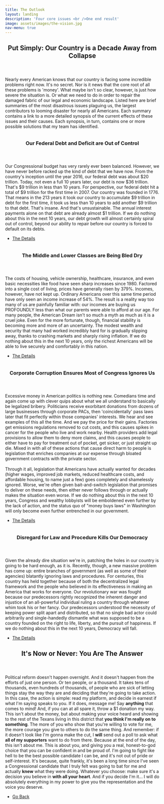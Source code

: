 ```yaml
---
title: The Outlook
layout: landing
description: 'Four core issues <br />One end result'
image: assets/images/the-vision.jpg
nav-menu: true
---
```


<!-- Main -->
<div id="main">

<!-- One -->
<section id="one">
	<div class="inner">
		<header class="major">
			<h2>Put Simply: Our Country is a Decade Away from Collapse</h2>
		</header>
		<p>Nearly every American knows that our country is facing some incredible problems right now. It's no secret. Nor is it news that the core root of all these problems is 'money'. What maybe isn't so clear, however, is just how severe the situation is. Or what we need to do in order to repair the damaged fabric of our legal and economic landscape. Listed here are brief summaries of the most disastrous issues plaguing us, the largest contributors to looming disaster for nearly all Americans. Each summary contains a link to a more detailed synopsis of the current effects of these issues and their causes. Each synopsis, in turn, contains one or more possible solutions that my team has identified.</p>
	</div>
</section>

<!-- Two -->
<section id="two" class="spotlights">
		<section>
		<a href="about-me.html" class="image">
			<img src="{% link assets/images/cash-exchange.jpg %}" alt="" data-position="center center" />
		</a>
		<div class="content">
			<div class="inner">
				<header class="major">
					<h3>Our Federal Debt and Deficit are Out of Control</h3>
				</header>
				<p>Our Congressional budget has very rarely ever been balanced. However, we have never before racked up the kind of debt that we have now. From the country's inception until the year 2016, our federal debt was about $20 trillion. Today, not even a full 10 years later, our debt is now $36 trillion. That's $9 trillion in less than 10 years. For perspective, our federal debt hit a total of $9 trillion for the first time in 2007. Our country was founded in 1776. That means in the 213 years it took our country to accumulate $9 trillion in debt for the first time, it took us less than 10 years to add another $9 trillion to that debt. That's insane. And that's unsustainable. The annual interest payments alone on that debt are already almost $1 trillion. If we do nothing about this in the next 10 years, our debt growth will almost certainly spiral out of control, beyond our ability to repair before our country is forced to default on its debts.</p>
				<ul class="actions">
					<li><a href="federal-deficit.html" class="button">The Details</a></li>
				</ul>
			</div>
		</div>
	</section>
	<section>
		<a href="about-me.html" class="image">
			<img src="{% link assets/images/strained-workers.jpeg %}" alt="" data-position="center center" />
		</a>
		<div class="content">
			<div class="inner">
				<header class="major">
					<h3>The Middle and Lower Classes are Being Bled Dry</h3>
				</header>
				<p>The costs of housing, vehicle ownership, healthcare, insurance, and even basic necessities like food have seen sharp increases since 1980. Factored into a single cost of living, prices have generally risen by 379%. Incomes, however, have not kept up. Ordinary Americans over this same time period have only seen an income increase of 54%. The result is a reality way too many of us are painfully familiar with: our incomes are buying us PROFOUNDLY less than what our parents were able to afford at our age. For many people, the American Dream isn't so much a myth as much as it is a cruel joke. Even for the more fortunate, though, financial stability is becoming more and more of an uncertainty. The modest wealth and security that many had worked incredibly hard for is gradually slipping away, thanks to crashing markets and sharply rising inflation. If we do nothing about this in the next 10 years, only the richest Americans will be able to live securely and comfortably in this nation.</p>
				<ul class="actions">
					<li><a href="class-decay.html" class="button">The Details</a></li>
				</ul>
			</div>
		</div>
	</section>
	<section>
		<a href="about-me.html" class="image">
			<img src="{% link assets/images/under-table.jpg %}" alt="" data-position="top center" />
		</a>
		<div class="content">
			<div class="inner">
				<header class="major">
					<h3>Corporate Corruption Ensures Most of Congress Ignores Us</h3>
				</header>
				<p>Excessive money in American politics is nothing new. Comedians time and again come up with clever quips about what we all understand to basically be legalized bribery. Politicians receive exorbitant donations from dozens of large businesses through corporate PACs, then 'coincidentally' pass laws later that fit perfectly within those companies' interests. We hear and see examples of this all the time. And we pay the price for their gains. Factories get emissions regulations removed to cut costs, and this causes spikes in cancer for the people who live and work nearby. Health providers add legal provisions to allow them to deny more claims, and this causes people to either have to pay for treatment out of pocket, get sicker, or just straight up die. Mixed in with all of these actions that cause direct harm to people is legislation that enriches companies at our expense through bloated government contracts with the private sector. <br /><br />
					Through it all, legislation that Americans have actually wanted for decades (higher wages, improved job markets, reduced healthcare costs, and affordable housing, to name just a few) goes completely and shamelessly ignored. Worse, we're often given bait-and-switch legislation that promises to deliver on these needs, then either never follows through or actually makes the situation even worse. If we do nothing about this in the next 10 years, Congress and wealthy lobbyists will be emboldened even further by the lack of action, and the status quo of "money buys laws" in Washington will only become even further entrenched in our government.</p>
				<ul class="actions">
					<li><a href="government-corruption.html" class="button">The Details</a></li>
				</ul>
			</div>
		</div>
	</section>
	<section>
		<a href="about-me.html" class="image">
			<img src="{% link assets/images/constitution-shred.jpg %}" alt="" data-position="25% 25%" />
		</a>
		<div class="content">
			<div class="inner">
				<header class="major">
					<h3>Disregard for Law and Procedure Kills Our Democracy</h3>
				</header>
				<p>Given the already dire situation we're in, patching the holes in our country is going to be hard enough, as it is. Recently, though, a new massive problem has come up: entire branches of government (as well as some of their agencies) blatantly ignoring laws and procedures. For centuries, this country has held together because of both the decentralized legal framework and the people who believed in its effectiveness in making an America that works for everyone. Our revolutionary war was fought because our predecessors rightly recognized the inherent danger and injustice of an all-powerful individual ruling a country through whatever whim took his or her fancy. Our predecessors understood the necessity of keeping power split apart and distributed, so that no single bad actor could arbitrarily and single-handedly dismantle what was supposed to be a country founded on the right to life, liberty, and the pursuit of happiness. If we do nothing about this in the next 10 years, Democracy will fall.</p>
				<ul class="actions">
					<li><a href="disregard-law.html" class="button">The Details</a></li>
				</ul>
			</div>
		</div>
	</section>
</section>

<!-- Three -->
<section id="three">
	<div class="inner">
		<header class="major">
			<h2>It's Now or Never: You Are The Answer</h2>
		</header>
		<p>Political reform doesn't happen overnight. And it doesn't happen from the efforts of just one person. Or ten people, or a thousand. It takes tens of thousands, even hundreds of thousands, of people who are sick of letting things stay the way they are and deciding that they're going to take action. In this case, the action is simple: read my platform, and decide in earnest if what I'm saying speaks to you. If it does, message me! Say <b>anything</b> that comes to mind! And, if you can at all spare it, throw a $1 donation my way. This isn't about the money, but about making your voice heard and showing to the rest of the Texans living in this district that <b>you think I'm really on to something</b>.
		The more of you who show that you're willing to vote for me, the more courage you give to others to do the same thing. And remember: if it doesn't look like I'm gonna make the cut, I <b>will</b> send out a poll to ask what <b>all of my supporters</b> want to do from there. Because at the end of the day, this isn't about me. This is about you, and giving you a real, honest-to-god choice that you can be confident in and be proud of. I'm going to fight like hell to be the best possible candidate I can be, and it's not out of pride or self-interest. It's because, quite frankly, it's been a long time since I've seen a Congressional candidate that I truly felt was going to bat for me and actually <b>knew</b> what they were doing.
		Whatever you choose: make sure it's a decision you believe in <b>with all your heart</b>. And if you decide I'm it... I will do absolutely everything in my power to give you the representation and the voice you deserve.</p>
		<ul class="actions">
			<li><a href="index.html" class="button next">Go Back</a></li>
		</ul>
	</div>
</section>

</div>
